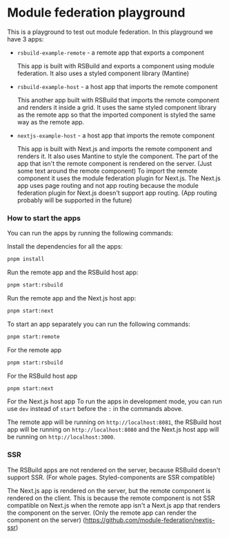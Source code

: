# Module federation playground

This is a playground to test out module federation.
In this playground we have 3 apps:
- `rsbuild-example-remote` - a remote app that exports a component

   This app is built with RSBuild and exports a component using module federation.
   It also uses a styled component library (Mantine)

- `rsbuild-example-host` - a host app that imports the remote component

    This another app built with RSBuild that imports the remote component and renders it inside a grid. It uses the same styled component library as the remote app so that the imported component is styled the same way as the remote app.

- `nextjs-example-host` - a host app that imports the remote component

    This app is built with Next.js and imports the remote component and renders it. It also uses Mantine to style the component.
    The part of the app that isn't the remote component is rendered on the server. (Just some text around the remote component)
    To import the remote component it uses the module federation plugin for Next.js.
    The Next.js app uses page routing and not app routing because the module federation plugin for Next.js doesn't support app routing. (App routing probably will be supported in the future)

### How to start the apps

You can run the apps by running the following commands:

Install the dependencies for all the apps:
```bash
pnpm install
```

Run the remote app and the RSBuild host app:
```bash
pnpm start:rsbuild
```

Run the remote app and the Next.js host app:
```bash
pnpm start:next
```

To start an app separately you can run the following commands:
```bash
pnpm start:remote
```
For the remote app
```bash
pnpm start:rsbuild
```
For the RSBuild host app
```bash
pnpm start:next
```
For the Next.js host app
To run the apps in development mode, you can run use `dev` instead of `start` before the `:` in the commands above.

The remote app will be running on `http://localhost:8081`, the RSBuild host app will be running on `http://localhost:8080` and the Next.js host app will be running on `http://localhost:3000`.

### SSR
The RSBuild apps are not rendered on the server, because RSBuild doesn't support SSR. (For whole pages. Styled-components are SSR compatible)

The Next.js app is rendered on the server, but the remote component is rendered on the client.
This is because the remote component is not SSR compatible on Next.js when the remote app isn't a Next.js app that renders the component on the server. (Only the remote app can render the component on the server)
(https://github.com/module-federation/nextjs-ssr)
